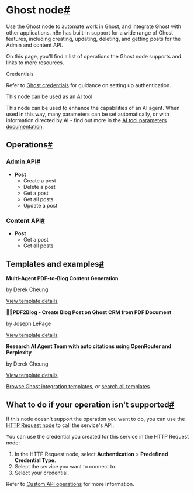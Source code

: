 [](https://github.com/n8n-io/n8n-docs/edit/main/docs/integrations/builtin/app-nodes/n8n-nodes-base.ghost.md "Edit this page")

# Ghost node[#](#ghost-node "Permanent link")

Use the Ghost node to automate work in Ghost, and integrate Ghost with other applications. n8n has built-in support for a wide range of Ghost features, including creating, updating, deleting, and getting posts for the Admin and content API.

On this page, you'll find a list of operations the Ghost node supports and links to more resources.

Credentials

Refer to [Ghost credentials](../../credentials/ghost/) for guidance on setting up authentication.

This node can be used as an AI tool

This node can be used to enhance the capabilities of an AI agent. When used in this way, many parameters can be set automatically, or with information directed by AI - find out more in the [AI tool parameters documentation](../../../../advanced-ai/examples/using-the-fromai-function/).

## Operations[#](#operations "Permanent link")

### Admin API[#](#admin-api "Permanent link")

*   **Post**
    *   Create a post
    *   Delete a post
    *   Get a post
    *   Get all posts
    *   Update a post

### Content API[#](#content-api "Permanent link")

*   **Post**
    *   Get a post
    *   Get all posts

## Templates and examples[#](#templates-and-examples "Permanent link")

**Multi-Agent PDF-to-Blog Content Generation**

by Derek Cheung

[View template details](https://n8n.io/workflows/2457-multi-agent-pdf-to-blog-content-generation/)

**📄🌐PDF2Blog - Create Blog Post on Ghost CRM from PDF Document**

by Joseph LePage

[View template details](https://n8n.io/workflows/2522-pdf2blog-create-blog-post-on-ghost-crm-from-pdf-document/)

**Research AI Agent Team with auto citations using OpenRouter and Perplexity**

by Derek Cheung

[View template details](https://n8n.io/workflows/2607-research-ai-agent-team-with-auto-citations-using-openrouter-and-perplexity/)

[Browse Ghost integration templates](https://n8n.io/integrations/ghost/), or [search all templates](https://n8n.io/workflows/)

## What to do if your operation isn't supported[#](#what-to-do-if-your-operation-isnt-supported "Permanent link")

If this node doesn't support the operation you want to do, you can use the [HTTP Request node](../../core-nodes/n8n-nodes-base.httprequest/) to call the service's API.

You can use the credential you created for this service in the HTTP Request node:

1.  In the HTTP Request node, select **Authentication** > **Predefined Credential Type**.
2.  Select the service you want to connect to.
3.  Select your credential.

Refer to [Custom API operations](../../../custom-operations/) for more information.